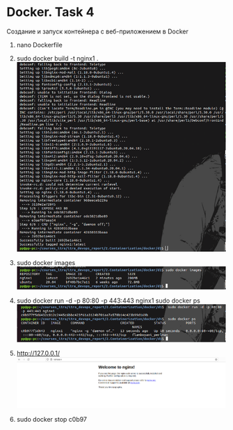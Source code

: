 # Docker. Task 4
Создание и запуск контейнера с веб-приложением в Docker

1.  nano Dockerfile

2. sudo docker build -t nginx1 .
![alt text](./images/bild.png)

3.  sudo docker images
 ![alt text](./images/images.png)

4.  sudo docker run -d -p 80:80 -p 443:443 nginx1
 sudo docker ps
![alt text](./images/run.png)


5.  http://127.0.0.1/
![alt text](./images/http.png)

6. sudo docker stop c0b97




